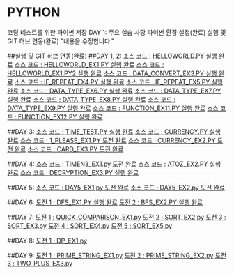# PYTHON
코딩 테스트를 위한 파이썬 저장
DAY 1: 주요 실습 사항 파이썬 환경 설정(완료) 실행 및 GIT 허브 연동(완료)
"내용을 수정합니다."

##실행 및 GIT 허브 연동(완료)
##DAY 1, 2:
[소스 코드 : HELLOWORLD.PY 실행 완료](https://github.com/kimthbo/PYTHON/blob/main/DAY1-2/HELLOWORLD.py)
[소스 코드 : HELLOWORLD_EX1.PY 실행 완료](https://github.com/kimthbo/PYTHON/blob/main/DAY1-2/HELLOWORLD_EX1.py)
[소스 코드 : HELLOWORLD_EX1.PY2 실행 완료](https://github.com/kimthbo/PYTHON/blob/main/DAY1-2/DATE_INPUT_EX2.py)
[소스 코드 : DATA_CONVERT_EX3.PY 실행 완료](https://github.com/kimthbo/PYTHON/blob/main/DAY1-2/DATA_CONVERT_EX3.py)
[소스 코드 : IF_REPEAT_EX4.PY 실행 완료](https://github.com/kimthbo/PYTHON/blob/main/DAY1-2/IF_REPEAT_EX4.py)
[소스 코드 : IF_REPEAT_EX5.PY 실행 완료](https://github.com/kimthbo/PYTHON/blob/main/DAY1-2/IF_REPEAT_EX5.py)
[소스 코드 : DATA_TYPE_EX6.PY 실행 완료](https://github.com/kimthbo/PYTHON/blob/main/DAY1-2/DATA_TYPE_EX6.py)
[소스 코드 : DATA_TYPE_EX7.PY 실행 완료](https://github.com/kimthbo/PYTHON/blob/main/DAY1-2/DATA_TYPE_EX7.py)
[소스 코드 : DATA_TYPE_EX8.PY 실행 완료](https://github.com/kimthbo/PYTHON/blob/main/DAY1-2/DATA_TYPE_EX8.py)
[소스 코드 : DATA_TYPE_EX9.PY 실행 완료](https://github.com/kimthbo/PYTHON/blob/main/DAY1-2/DATA_TYPE_EX9.py)
[소스 코드 : FUNCTION_EX11.PY 실행 완료](https://github.com/kimthbo/PYTHON/blob/main/DAY1-2/FUNCTION_EX11.py)
[소스 코드 : FUNCTION_EX12.PY 실행 완료](https://github.com/kimthbo/PYTHON/blob/main/DAY1-2/FUNCTION_EX12.py)

##DAY 3:
[소스 코드 : TIME_TEST.PY 실행 완료](https://github.com/kimthbo/PYTHON/blob/main/DAY3/TIIME_TEST.py)
[소스 코드 : CURRENCY.PY 실행 완료](https://github.com/kimthbo/PYTHON/blob/main/DAY3/CURRENCY.py)
[소스 코드 : 1_PLEASE_EX1.PY 도전 완료](https://github.com/kimthbo/PYTHON/blob/main/DAY3/1_PLEASE_EX1.py)
[소스 코드 : CURRENCY_EX2.PY 도전 완료](https://github.com/kimthbo/PYTHON/blob/main/DAY3/CURRENCY_EX2_1.py)
[소스 코드 : CARD_EX3.PY 도전 완료](https://github.com/kimthbo/PYTHON/blob/main/DAY3/CARD_EX3.py)

##DAY 4:
[소스 코드 : TIMEN3_EX1.py 도전 완료](https://github.com/kimthbo/PYTHON/blob/main/DAY4/TIMEN3_EX1.py)
[소스 코드 : ATOZ_EX2.PY 실행 완료](https://github.com/kimthbo/PYTHON/blob/main/DAY4/ATOZ_EX2_1.py)
[소스 코드 : DECRYPTION_EX3.PY 실행 완료](https://github.com/kimthbo/PYTHON/blob/main/DAY4/DECRYPTION_EX3_1.py) 

##DAY 5:
[소스 코드 : DAY5_EX1.py 도전 완료](https://github.com/kimthbo/PYTHON/blob/main/DAY5/EXAM_01.py)
[소스 코드 : DAY5_EX2.py 도전 완료](https://github.com/kimthbo/PYTHON/blob/main/DAY5/EXAM_02.py)

##DAY 6:
[도전 1 : DFS_EX1.PY 실행 완료](https://github.com/kimthbo/PYTHON/blob/main/DAY6/DFS_EX1.py) 
[도전 2 : BFS_EX2.PY 실행 완료](https://github.com/kimthbo/PYTHON/blob/main/DAY6/BFS_EX2.py)

##DAY 7:
[도전 1 : QUICK_COMPARISON_EX1.py](https://github.com/kimthbo/PYTHON/blob/main/DAY7/QUICK_COMPARISON_EX1.py)
[도전 2 : SORT_EX2.py](https://github.com/kimthbo/PYTHON/blob/main/DAY7/SORT_EX2_1.py)
[도전 3 : SORT_EX3.py](https://github.com/kimthbo/PYTHON/blob/main/DAY7/SORT_EX3.py)
[도전 4 : SORT_EX4.py](https://github.com/kimthbo/PYTHON/blob/main/DAY7/SORT_EX4.py)
[도전 5 : SORT_EX5.py](https://github.com/kimthbo/PYTHON/blob/main/DAY7/SORT_EX5.py)

##DAY 8:
[도전 1 : DP_EX1.py](https://github.com/kimthbo/PYTHON/blob/main/DAY8/DP_EX1.py)

##DAY 9:
[도전 1 : PRIME_STRING_EX1.py](https://github.com/kimthbo/PYTHON/blob/main/DAY9/PRIME_STRING_EX1.py)
[도전 2 :  PRIME_STRING_EX2.py](https://github.com/kimthbo/PYTHON/blob/main/DAY9/PRIME_STRING_EX2.py)
[도전 3 : TWO_PLUS_EX3.py](https://github.com/kimthbo/PYTHON/blob/main/DAY9/TWO_PLUS_EX3.py)